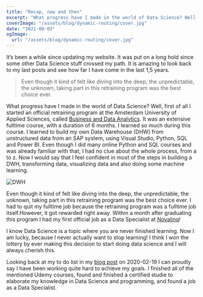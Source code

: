 ```yaml
---
title: "Recap, now and then"
excerpt: "What progress have I made in the world of Data Science? Well, first of all I started an official retraining program at the Amsterdam University of Applied Sciences, called Business and"
coverImage: "/assets/blog/dynamic-routing/cover.jpg"
date: "2021-08-03"
ogImage:
  url: "/assets/blog/dynamic-routing/cover.jpg"
---
```


It’s been a while since updating my website. It was put on a long hold since some other Data Science stuff crossed my path. It is amazing to look back to my last posts and see how far I have come in the last 1,5 years.

> Even though it kind of felt like diving into the deep, the unpredictable, the unknown, taking part in this retraining program was the best choice ever.

What progress have I made in the world of Data Science? Well, first of all I started an official
retraining program at the Amsterdam University of Applied Sciences, called [Business and Data Analytics](https://it-omscholing.nl/business-data-analytics/). It was an extensive fulltime course, with a duration of 6 months. I learned so much during this course. I learned to build my own Data Warehouse (DHW) from unstructured data from an SAP system, using Visual Studio, Python, SQL and Power BI. Even though I did many online Python and SQL courses and was already familiar with that, I had no clue about the whole process, from a to z. Now I would say that I feel confident in most of the steps in building a DWH, transforming data, visualizing data and also doing some machine learning.

![DWH](/blog/recap-now-and-then/DWH.jpg)

Even though it kind of felt like diving into the deep, the unpredictable, the unknown, taking part in this retraining program was the best choice ever. I had to quit my fulltime job because the retraining program was a fulltime job itself.However, it got rewarded right away. Within a month after graduating this program I had my first official job as a Data Specialist at [Novalinq](https://www.novalinq.com)!

I know Data Science is a topic where you are never finished learning. Now I am lucky, because I never actually want to stop learning! I think I won the lottery by ever making this decision to start doing data science and I will always cherish this.

Looking back at my to do list in my [blog post](/blog/my-own-training-program) on 2020-02-19 I can proudly say I have been working quite hard to achieve my goals. I finished all of the mentioned Udemy courses, found and finished a certified studie to elaborate my knowledge in Data Science and programming, and found a job as a Data Specialist.
